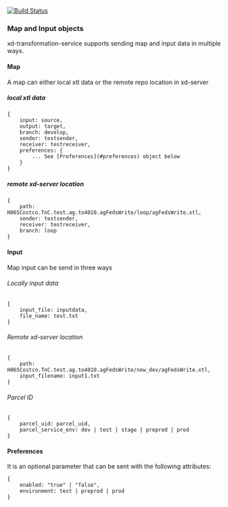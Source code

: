 
[![Build Status](https://travis-ci.com/SPSCommerce/xd-transformation-service.svg?token=MzkqWQyz5MMM3E8CzXMi&branch=master)](https://travis-ci.com/SPSCommerce/xd-transformation-service)
### Map and Input objects

xd-transformation-service supports sending map and input data in multiple ways.

#### Map

A map can either local xtl data or the remote repo location in xd-server

##### local xtl data
```
{
    input: source,
    output: target,
    branch: develop,
    sender: testsender,
    receiver: testreceiver,
    preferences: {
        ... See [Preferences](#preferences) object below
    }
}
```
##### remote xd-server location
```
{
    path: H065Costco.TnC.test.ag.to4010.agFedsWrite/loop/agFedsWrite.xtl,
    sender: testsender,
    receiver: testreceiver,
    branch: loop
}
```
#### Input

Map input can be send in three ways

###### Locally input data

```
{
    input_file: inputdata,
    file_name: test.txt
}
```

###### Remote xd-server location

```
{
    path: H065Costco.TnC.test.ag.to4010.agFedsWrite/new_dev/agFedsWrite.xtl,
    input_filename: input1.txt
}
```

###### Parcel ID

```
{
    parcel_uid: parcel_uid,
    parcel_service_env: dev | test | stage | preprod | prod
}
```

#### Preferences
It is an optional parameter that can be sent with the following attributes:
```
{
    enabled: "true" | "false",
    environment: test | preprod | prod
}
```

